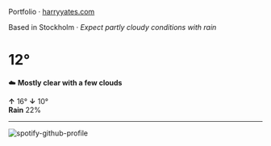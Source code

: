 Portfolio · [harryyates.com](https://harryyates.com)

<!-- WEATHER_START -->
Based in Stockholm · *Expect partly cloudy conditions with rain*

# 12°
☁️ **Mostly clear with a few clouds**

**↑** 16° **↓** 10°  
**Rain** 22%

---
<!-- WEATHER_END -->

<p align="left">
  <a>
    <img src="https://spotify-github-profile.kittinanx.com/api/view?uid=bigbello&cover_image=true&theme=natemoo-re&show_offline=true&background_color=121212&interchange=false&bar_color=53b14f&bar_color_cover=false" alt="spotify-github-profile">
  </a>
</p>